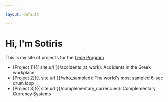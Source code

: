 ```yaml
---

layout: default

---
```


# Hi, I'm Sotiris

This is my site of projects for the [Lede Program](http://ledeprogram.com)

* [Project 1]({{ site.url }}/accidents_at_work): Accidents in the Greek workplace
* [Project 2]({{ site.url }}/who_sampled): The world's most sampled 6-sec drum loop
* [Project 3]({{ site.url }}/complementary_currencies): Complementary Currency Systems
